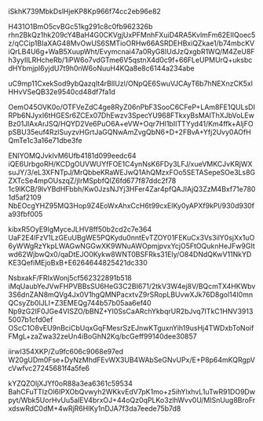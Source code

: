 iSkhK739MbkDslHjeKP8Kp966f74cc2eb96e82

H431O1BmO5cvBGc51kg291c8c0fb962326b
rhn2BkQz1hk209cY4BaH4G0CKVgjUxPFMnhFXuiD4RA5KvlmFm62EIIQoec5z/qCCip1BIaXAG48MvOwUS6SMTioORHw66ASRDEHBxiQZkae1/b74mbcKViQrLB4U6g+WaB5XuupWht/Evymcnai47a0RyG8IUdJzQxgbR1WQ/M4ZeU8Fh3yyIILRHcheRb/1iPW6o7vdGTme6V5qstnX4d0c9f+66FLeUPMUrQ+uksbcdHYbmjpI6yjdU7t9h0nW6oNuuH4KQa8e8c6144a234abe

uC9mp11CxekSod9ybQazqIt4rBlIUzl/ONpQE6SwuVJCAyT6b7hNEXnzCK5xlHHvVSeQB32e9540cd48df7fa1d

OemO45OVK0o/OTFVeZdC4ge8RyZ06nPbF3SooC6CFeP+LAm8FE1QULsDIRPb6NJyxI6tHGESr6ZCEx07DhEwzv3SpecYU968FTkxyBsMAlThXJbVoLEwBz01JlAxArJSQ/HQYD2Ve6PuO6A+eVW+Oqr7HI1bIITTYyd41/Km4ffk+AljFOpSBU35euf4RzlSuyzvHGrtJaGQNwAmZvgQbN6+D+2FBvA+Yfj2Uvy0AOfHQmTe1c3a16e71dbe3fe

ENIYOMQJvkIvM6Ufb4181d099eedc64
iQE6UrbgoRH/KCDgOUVWUYfFOE1C4ynNsK6FDy3LFJ/xueVMKCJvKRjWXsuJY/3/eL3XFNTpJ/MrQbbeKRaWEJwQ1AhQMzxFOo5SETASepeSOe3Ls8GZXTcSe4mpOUszqZ/jIrMSpbfQlZ6fd677f87ddc2f78
1c9lKCB/9lvYBdHFbbh/Kw0JzsNJYj3HFer4Zar4pfQAJIAjQ3ZzM4Bxf71e7801d5af2109
NbEOcgYHZ95MQ3Hop9Z4EoWxAhxCcH6t99cxElKy0yAPXf9kPl/930d930fa93fbf005

kibxR5OyE9lgMyceJLHV8ff50b2cd2c7e364
UaF2E4lFzV1LzGEuUBgWE5PQKydu0nntEvTZOY01FEKuCx3Vs3ilY0sjXx1uO6yWWgRzYkpLWAGwNGGwXK9WNuAWOpmjpvxYcjO5FtOQuknHeJFw9GItwd62WjbwQx0/qaDtEJO0Kykw8WNT0BSFRks31Ely/O84DNdQKwV11NkYDKE3QefiMEjoBxB+E6264644825421dc330

NsbxakF/FRIxWonj5cf562322891b518
iMqUaubYeJVwFHPVBBsSU6HeG3C2BI671/2tkV3W4ej8V/BQcmTX4HKWbv3S6dnZAN8mQVg4Jx0V1hgQMNPacxtvZ9rSRopLBUvwXJk76D8gol14I0mnQCsyZb0lJLI+Z3EMEQg744b57b05aa6ef40
Np9zG2IF0JGe4VISZO/bBNZ+YI0SsCaARchYkbqrUR2bJvq7ITkC1HNV39135007b1cfd0ef
OScC1O8vEU9nBciCbUqxGqFMesrSzEJnwKTguxnYih19usHj4TWDxbToNoifFMgL+zaZwa32zeUn4iBoGhN2Kq/bcGeff99140dee30857

iirwI354XKP/Zu9fc606c9068e97ed
W20gUDm0Fse+DyNzMhdFEvWX3UB4WAbSeGNvUPx/E+P8p64mKQRgpVcVwfvc27245681f4a5fe6

kYZQZOljXJYf0oR88a3ea6361c59534
BahCFuTTIzOl6IPXObQvwyh2WKkvEdV7pK1mo+z5ihYlxhvL1uTwR91DO9Dwpyt/Wbk5UorHvUu5alEV4brxOJ+44oQz0qPLKo3zlhWvv0U/MlSnUug8BroFrxdswRdC0dM+4wRjR6HlKy1nDJA7f3da7eede75b7d8
